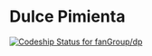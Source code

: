 Dulce Pimienta
==

[ ![Codeship Status for fanGroup/dp](https://www.codeship.io/projects/ae477b40-e23b-0131-d10a-062891a6b482/status)](https://www.codeship.io/projects/25286)